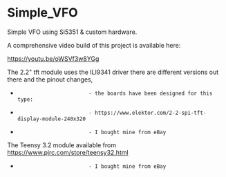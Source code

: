 # Simple_VFO
Simple VFO using Si5351 &amp; custom hardware.

A comprehensive video build of this project is available here:

https://youtu.be/oWSVf3w8YGg

The 2.2" tft module uses the ILI9341 driver there are different versions out there and the pinout changes,

 *                            - the boards have been designed for this type:
 *                            - https://www.elektor.com/2-2-spi-tft-display-module-240x320 
 *                            - I bought mine from eBay

The Teensy 3.2 module available from https://www.pjrc.com/store/teensy32.html 

 *                            - I bought mine from eBay

